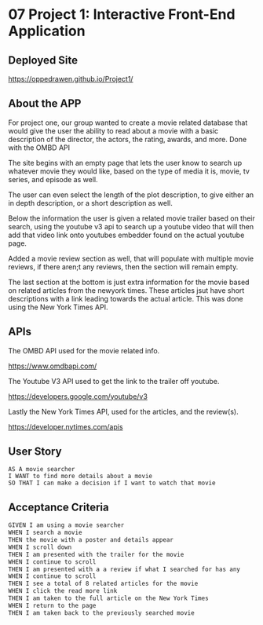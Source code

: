 # 07 Project 1: Interactive Front-End Application

## Deployed Site

https://oppedrawen.github.io/Project1/

## About the APP

For project one, our group wanted to create a movie related database that would give the user the ability to read about a movie with a basic description of the director, the actors, the rating, awards, and more. Done with the OMBD API

The site begins with an empty page that lets the user know to search up whatever movie they would like, based on the type of media it is, movie, tv series, and episode as well.

The user can even select the length of the plot description, to give either an in depth description, or a short description as well.

Below the information the user is given a related movie trailer based on their search, using the youtube v3 api to search up a youtube video that will then add that video link onto youtubes embedder found on the actual youtube page.

Added a movie review section as well, that will populate with multiple movie reviews, if there aren;t any reviews, then the section will remain empty.

The last section at the bottom is just extra information for the movie based on related articles from the newyork times. These articles jsut have short descriptions with a link leading towards the actual article. This was done using the New York Times API.

## APIs

The OMBD API used for the movie related info.

https://www.omdbapi.com/

The Youtube V3 API used to get the link to the trailer off youtube.

https://developers.google.com/youtube/v3

Lastly the New York Times API, used for the articles, and the review(s).

https://developer.nytimes.com/apis


## User Story

```
AS A movie searcher
I WANT to find more details about a movie
SO THAT I can make a decision if I want to watch that movie
```

## Acceptance Criteria

```md
GIVEN I am using a movie searcher
WHEN I search a movie
THEN the movie with a poster and details appear
WHEN I scroll down
THEN I am presented with the trailer for the movie
WHEN I continue to scroll
THEN I am presented with a a review if what I searched for has any
WHEN I continue to scroll
THEN I see a total of 8 related articles for the movie
WHEN I click the read more link
THEN I am taken to the full article on the New York Times
WHEN I return to the page
THEN I am taken back to the previously searched movie 
```